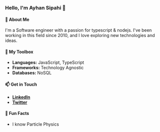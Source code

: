 ### Hello, I'm Ayhan Sipahi 👋

#### 🚀 About Me
I'm a Software engineer with a passion for typescript & nodejs. I've been working in this field since 2010, and I love exploring new technologies and ideas.

#### 🔧 My Toolbox
- **Languages:** JavaScript, TypeScript
- **Frameworks:** Technology Agnostic
- **Databases:** NoSQL

#### 📫 Get in Touch
- [**LinkedIn**](https://linkedin.com/in/ayhansipahi)
- [**Twitter**](https://x.com/_ayhansipahi)

#### 🎉 Fun Facts
-  I know Particle Physics

